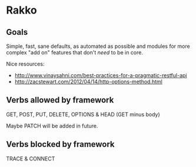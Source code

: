 Rakko
=====

## Goals

Simple, fast, sane defaults, as automated as possible and modules for more
complex "add on" features that don't *need* to be in core.

Nice resources:
- http://www.vinaysahni.com/best-practices-for-a-pragmatic-restful-api
- http://zacstewart.com/2012/04/14/http-options-method.html

## Verbs allowed by framework

GET, POST, PUT, DELETE, OPTIONS & HEAD (GET minus body)

Maybe PATCH will be added in future.

## Verbs blocked by framework

TRACE & CONNECT
